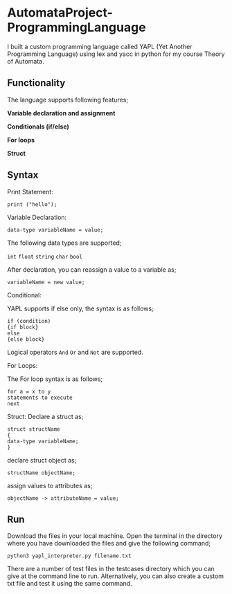 # AutomataProject-ProgrammingLanguage
I built a custom programming language called YAPL (Yet Another Programming Language) using lex and yacc in python for my course Theory of Automata.

## Functionality
The language supports following features;

**Variable declaration and assignment**

**Conditionals (if/else)**

**For loops**

**Struct**

## Syntax

Print Statement:

```
print ("hello");
```

Variable Declaration:

```
data-type variableName = value;
```

The following data types are supported;

`int` `float` `string` `char` `bool`

After declaration, you can reassign a value to a variable as;

```
variableName = new value;
```

Conditional:

YAPL supports if else only, the syntax is as follows;

```
if (condition)
{if block}
else
{else block}
```

Logical operators `And` `Or` and `Not` are supported.

For Loops:

The For loop syntax is as follows;

```
for a = x to y
statements to execute
next
```

Struct:
Declare a struct as;

```
struct structName
{
data-type variableName;
}
```

declare struct object as;

```
structName objectName;
```

assign values to attributes as;

```
objectName -> attributeName = value;
```

## Run

Download the files in your local machine. Open the terminal in the directory where you have downloaded the files and give the following command;

```
python3 yapl_interpreter.py filename.txt
```

There are a number of test files in the testcases directory which you can give at the command line to run. Alternatively, you can also create a custom txt file and test it using the same command.
